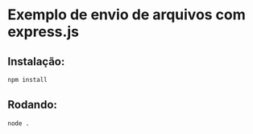 # Exemplo de envio de arquivos com express.js

## Instalação:

```js
npm install
```

## Rodando:

```sh
node .
```

